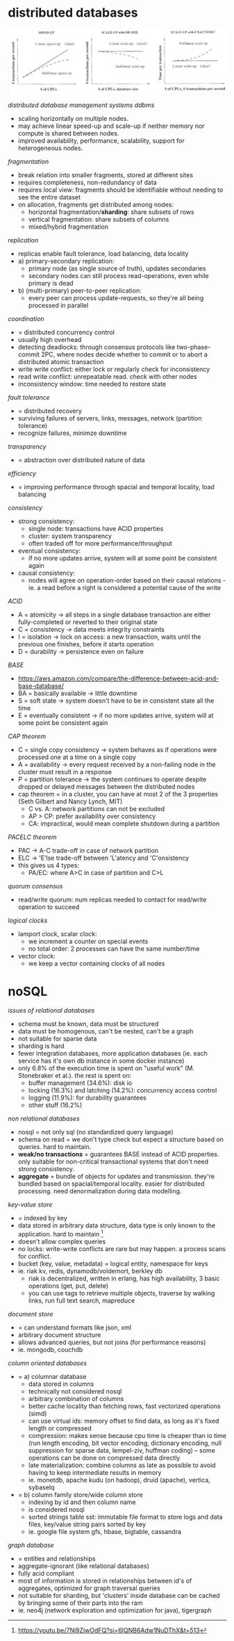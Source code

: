 # distributed databases

![](assets/scale.png)

*distributed database management systems ddbms*

- scaling horizontally on multiple nodes.
- may achieve linear speed-up and scale-up if neither memory nor compute is shared between nodes.
- improved availability, performance, scalability, support for heterogeneous nodes.

*fragmentation*

- break relation into smaller fragments, stored at different sites
- requires completeness, non-redundancy of data
- requires local view: fragments should be identifiable without needing to see the entire dataset
- on allocation, fragments get distributed among nodes:
	- horizontal fragmentation/**sharding**: share subsets of rows
	- vertical fragmentation: share subsets of columns
	- mixed/hybrid fragmentation

*replication*

- replicas enable fault tolerance, load balancing, data locality
- a) primary-secondary replication:
	- primary node (as single source of truth), updates secondaries
	- secondary nodes can still process read-operations, even while primary is dead
- b) (multi-primary) peer-to-peer replication:
	- every peer can process update-requests, so they're all being processed in parallel

*coordination*

- = distributed concurrency control
- usually high overhead
- detecting deadlocks: through consensus protocols like two-phase-commit 2PC, where nodes decide whether to commit or to abort a distributed atomic transaction
- write write conflict: either lock or regularly check for inconsistency
- read write conflict: unrepeatable read. check with other nodes
- inconsistency window: time needed to restore state

*fault tolerance*

- = distributed recovery
- surviving failures of servers, links, messages, network (partition tolerance)
- recognize failures, minimze downtime

*transparency*

- = abstraction over distributed nature of data

*efficiency*

- = improving performance through spacial and temporal locality, load balancing

*consistency*

- strong consistency:
	- single node: transactions have ACID properties
	- cluster: system transparency
	- often traded off for more performance/throughput
- eventual consistency:
	- if no more updates arrive, system will at some point be consistent again
- causal consistency:
	- nodes will agree on operation-order based on their causal relations - ie. a read before a right is considered a potential cause of the write

*ACID*

- A = atomicity → all steps in a single database transaction are either fully-completed or reverted to their original state
- C = consistency → data meets integrity constraints
- I = isolation → lock on access: a new transaction, waits until the previous one finishes, before it starts operation
- D = durability → persistence even on failure

*BASE*

- https://aws.amazon.com/compare/the-difference-between-acid-and-base-database/
- BA = basically available → little downtime
- S = soft state → system doesn't have to be in consistent state all the time
- E = eventually consistent → if no more updates arrive, system will at some point be consistent again

*CAP theorem*

- C = single copy consistency → system behaves as if operations were processed one at a time on a single copy
- A = availability → every request received by a non-failing node in the cluster must result in a response
- P = partition tolerance → the system continues to operate despite dropped or delayed messages between the distributed nodes
- cap theorem = in a cluster, you can have at most 2 of the 3 properties (Seth Gilbert and Nancy Lynch, MIT)
	- C vs. A: network partitions can not be excluded
	- AP > CP: prefer availability over consistency
	- CA: impractical, would mean complete shutdown during a partition

*PACELC theorem*

- PAC → A-C trade-off in case of network partition
- ELC → 'E'lse trade-off between 'L'atency and 'C'onsistency
- this gives us 4 types:
	- PA/EC: where A>C in case of partition and C>L

*quorum consensus*

- read/write quorum: num replicas needed to contact for read/write operation to succeed

*logical clocks*

- lamport clock, scalar clock:
	- we increment a counter on special events
	- no total order: 2 processes can have the same number/time
- vector clock:
	- we keep a vector containing clocks of all nodes

# noSQL

*issues of relational databases*

- schema must be known, data must be structured
- data must be homogenous, can't be nested, can't be a graph
- not suitable for sparse data
- sharding is hard
- fewer integration databases, more application databases (ie. each service has it's own db instance in some docker instance)
- only 6.8% of the execution time is spent on "useful work" (M. Stonebraker et al.). the rest is spent on:
	- buffer management (34.6%): disk io
	- locking (16.3%) and latching (14.2%): concurrency access control
	- logging (11.9%): for durability guarantees
	- other stuff (16.2%)

*non relational databases*

- nosql = not only sql (no standardized query language)
- schema on read = we don't type check but expect a structure based on queries. hard to maintain.
- **weak/no transactions** = guarantees BASE instead of ACID properties. only suitable for non-critical transactional systems that don't need strong consistency.
- **aggregate** = bundle of objects for updates and transmission. they're bundled based on spacial/temporal locality. easier for distributed processing. need denormalization during data modelling.

*key-value store*

- = indexed by key
- data stored in arbitrary data structure, data type is only known to the application. hard to maintain [^mickens]
- doesn't allow complex queries
- no locks: write-write conflicts are rare but may happen. a process scans for conflict.
- bucket (key, value, metadata) = logical entity, namespace for keys
- ie. riak kv, redis, dynamodb/voldemort, berkley db
	- riak is decentralized, written in erlang, has high availability, 3 basic operations (get, put, delete)
	- you can use tags to retrieve multiple objects, traverse by walking links, run full text search, mapreduce

*document store*

- = can understand formats like json, xml
- arbitrary document structure
- allows advanced queries, but not joins (for performance reasons)
- ie. mongodb, couchdb

*column oriented databases*

- = a) columnar database
	- data stored in columns
	- technically not considered nosql
	- arbitrary combination of columns
	- better cache locality than fetching rows, fast vectorized operations (simd)
	- can use virtual ids: memory offset to find data, as long as it's fixed length or compressed
	- compression: makes sense because cpu time is cheaper than io time (run length encoding, bit vector encoding, dictionary encoding, null suppression for sparse data, lempel-ziv, huffman coding) – some operations can be done on compressed data directly
	- late materialization: combine columns as late as possible to avoid having to keep intermediate results in memory
	- ie. monetdb, apache kudu (on hadoop), druid (apache), vertica, sybaseIq
- = b) column family store/wide column store
	- indexing by id and then column name
	- is considered nosql
	- sorted strings table sst: immutable file format to store logs and data files, key/value string pairs sorted by key
	- ie. google file system gfs, hbase, bigtable, cassandra

*graph database*

- = entities and relationships
- aggregate-ignorant (like relational databases)
- fully acid compliant
- most of information is stored in relationships between id's of aggregates, optimized for graph traversal queries
- not suitable for sharding, but 'clusters' inside database can be cached by bringing some of their parts into the ram
- ie. neo4j (network exploration and optimization for java), tigergraph

[^mickens]: https://youtu.be/7Nj9ZjwOdFQ?si=6IQNB6Adw1NuDThX&t=513
